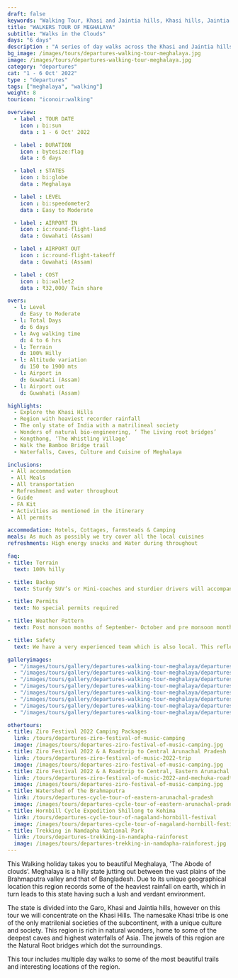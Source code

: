 ```yaml
---
draft: false
keywords: "Walking Tour, Khasi and Jaintia hills, Khasi hills, Jaintia hills ,Meghalaya"
title: "WALKERS TOUR OF MEGHALAYA"
subtitle: "Walks in the Clouds"
days: "6 days"
description : "A series of day walks across the Khasi and Jaintia hills of Meghalaya"
bg_image: /images/tours/departures-walking-tour-meghalaya.jpg
image: /images/tours/departures-walking-tour-meghalaya.jpg
category: "departures"
cat: "1 - 6 Oct' 2022"
type : "departures"
tags: ["meghalaya", "walking"]
weight: 8
touricon: "iconoir:walking"

overview:
  - label : TOUR DATE
    icon : bi:sun
    data : 1 - 6 Oct' 2022

  - label : DURATION
    icon : bytesize:flag
    data : 6 days

  - label : STATES
    icon : bi:globe
    data : Meghalaya

  - label : LEVEL
    icon : bi:speedometer2
    data : Easy to Moderate

  - label : AIRPORT IN
    icon : ic:round-flight-land
    data : Guwahati (Assam)

  - label : AIRPORT OUT
    icon : ic:round-flight-takeoff
    data : Guwahati (Assam)

  - label : COST
    icon : bi:wallet2
    data : ₹32,000/ Twin share

overs:
  - l: Level 
    d: Easy to Moderate
  - l: Total Days 
    d: 6 days
  - l: Avg walking time 
    d: 4 to 6 hrs
  - l: Terrain 
    d: 100% Hilly
  - l: Altitude variation 
    d: 150 to 1900 mts
  - l: Airport in 
    d: Guwahati (Assam)
  - l: Airport out 
    d: Guwahati (Assam)  

highlights:
  - Explore the Khasi Hills
  - Region with heaviest recorder rainfall
  - The only state of India with a matrilineal society
  - Wonders of natural bio-engineering, ‘ The Living root bridges’
  - Kongthong, ‘The Whistling Village’
  - Walk the Bamboo Bridge trail
  - Waterfalls, Caves, Culture and Cuisine of Meghalaya

inclusions:
 - All accommodation
 - All Meals
 - All transportation
 - Refreshment and water throughout
 - Guide 
 - FA Kit
 - Activities as mentioned in the itinerary
 - All permits

accommodation: Hotels, Cottages, farmsteads & Camping
meals: As much as possibly we try cover all the local cuisines
refreshments: High energy snacks and Water during throughout

faq:
- title: Terrain
  text: 100% hilly 

- title: Backup
  text: Sturdy SUV’s or Mini-coaches and sturdier drivers will accompany you on every trip. These vehicles are along right from your airport pick up to your drop back to the airport.

- title: Permits
  text: No special permits required

- title: Weather Pattern
  text: Post monsoon months of September- October and pre monsoon months of March-April are very pleasant with blue skies and a fair days. Peak winters are from November to February with the mercury coming down below 10 C, in the evenings, however the days are still favourable for cycling.

- title: Safety
  text: We have a very experienced team which is also local. This reflects in the overall safety of our tours. Rest assured your guides know where extra attention is required and when. All our routes are well known to us, we know where the nearest medical facilities are, we know whom to contact if in case of an emergency, we know all the alternate routes in case of road blockages. We have CASEVAC protocols in place to streamline the process in case of emergencies. You can rest easy knowing that in the outdoors in general and this region in particular you are in safe hands with us.

galleryimages:
  - "/images/tours/gallery/departures-walking-tour-meghalaya/departures-walking-tour-meghalaya1.jpg"
  - "/images/tours/gallery/departures-walking-tour-meghalaya/departures-walking-tour-meghalaya2.jpg"
  - "/images/tours/gallery/departures-walking-tour-meghalaya/departures-walking-tour-meghalaya3.jpg"
  - "/images/tours/gallery/departures-walking-tour-meghalaya/departures-walking-tour-meghalaya4.jpg"
  - "/images/tours/gallery/departures-walking-tour-meghalaya/departures-walking-tour-meghalaya5.jpg"
  - "/images/tours/gallery/departures-walking-tour-meghalaya/departures-walking-tour-meghalaya6.jpg"
  - "/images/tours/gallery/departures-walking-tour-meghalaya/departures-walking-tour-meghalaya7.jpg"
  - "/images/tours/gallery/departures-walking-tour-meghalaya/departures-walking-tour-meghalaya8.jpg"

othertours:
- title: Ziro Festival 2022 Camping Packages
  link: /tours/departures-ziro-festival-of-music-camping
  image: /images/tours/departures-ziro-festival-of-music-camping.jpg
- title: Ziro Festival 2022 & A Roadtrip to Central Arunachal Pradesh
  link: /tours/departures-ziro-festival-of-music-2022-trip
  image: /images/tours/departures-ziro-festival-of-music-camping.jpg
- title: Ziro Festival 2022 & A Roadtrip to Central, Eastern Arunachal Pradesh
  link: /tours/departures-ziro-festival-of-music-2022-and-mechuka-roadtrip
  image: /images/tours/departures-ziro-festival-of-music-camping.jpg
- title: Watershed of the Brahmaputra 
  link: /tours/departures-cycle-tour-of-eastern-arunachal-pradesh
  image: /images/tours/departures-cycle-tour-of-eastern-arunachal-pradesh.jpg
- title: Hornbill Cycle Expedition Shillong to Kohima
  link: /tours/departures-cycle-tour-of-nagaland-hornbill-festival
  image: /images/tours/departures-cycle-tour-of-nagaland-hornbill-festival.jpg
- title: Trekking in Namdapha National Park
  link: /tours/departures-trekking-in-namdapha-rainforest
  image: /images/tours/departures-trekking-in-namdapha-rainforest.jpg  
---
```



This Walking holiday takes you to beautiful Meghalaya, 'The Abode of clouds’.   Meghalaya is a hilly state jutting out between the vast plains of the Brahmaputra valley and that of Bangladesh. Due to its unique geographical location this region records some of the heaviest rainfall on earth, which in turn leads to this state having such a lush and verdant environment. 

The state is divided into the Garo, Khasi and Jaintia hills, however on this tour we will concentrate on the Khasi Hills. The namesake Khasi tribe is one of the only matrilenial societies of the subcontinent, with a unique culture and society. This region is rich in natural wonders, home to some of the deepest caves and highest waterfalls of Asia. The jewels of this region are the Natural Root bridges which dot the surroundings. 

This tour includes multiple day walks to some of the most beautiful trails and interesting locations of the region.